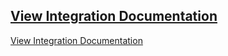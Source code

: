 [View Integration Documentation](https://xsoar.pan.dev/docs/reference/integrations/bitcoin-abuse)
---
[View Integration Documentation](https://xsoar.pan.dev/docs/reference/integrations/bitcoin-abuse)